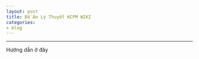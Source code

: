 ```yaml
---
layout: post
title: Đồ Án Lý Thuyết KCPM WIKI
categories:
- blog
---
```




---

Hướng dẫn ở đây








